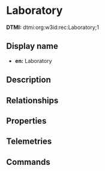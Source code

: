# Laboratory
**DTMI:** dtmi:org:w3id:rec:Laboratory;1
## Display name
- **en:** Laboratory
## Description
## Relationships
## Properties
## Telemetries
## Commands
